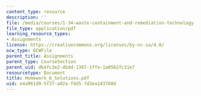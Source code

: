 ```yaml
---
content_type: resource
description: ''
file: /media/courses/1-34-waste-containment-and-remediation-technology-spring-2004/e4a961d95f37a02afdd57d3ea143708d_Homework_6_Solutions.pdf
file_type: application/pdf
learning_resource_types:
- Assignments
license: https://creativecommons.org/licenses/by-nc-sa/4.0/
ocw_type: OCWFile
parent_title: Assignments
parent_type: CourseSection
parent_uid: db4fc3e2-dbdd-1387-1ffe-1a0562fc31e7
resourcetype: Document
title: Homework_6_Solutions.pdf
uid: e4a961d9-5f37-a02a-fdd5-7d3ea143708d
---
```

